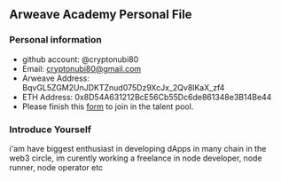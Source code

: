 ## Arweave Academy Personal File

### Personal information

- github account: @cryptonubi80
- Email: cryptonubi80@gmail.com
- Arweave Address: BqvGL5ZGM2UnJDKTZnud075Dz9XcJx_2Qv8lKaX_zf4
- ETH Address: 0x8D54A631212BcE56Cb55Dc6de861348e3B14Be44
- Please finish this [form](https://docs.google.com/forms/d/e/1FAIpQLSfWA5fIIcBgmRppm3jNz5vmf9Mai_QMVil-2pO4r7YKn_Zhtw/viewform?usp=sf_link) to join in the talent pool.

### Introduce Yourself
 i'am have biggest enthusiast in developing dApps in many chain in the web3 circle, im curently working a freelance in node developer, node runner, node operator etc
